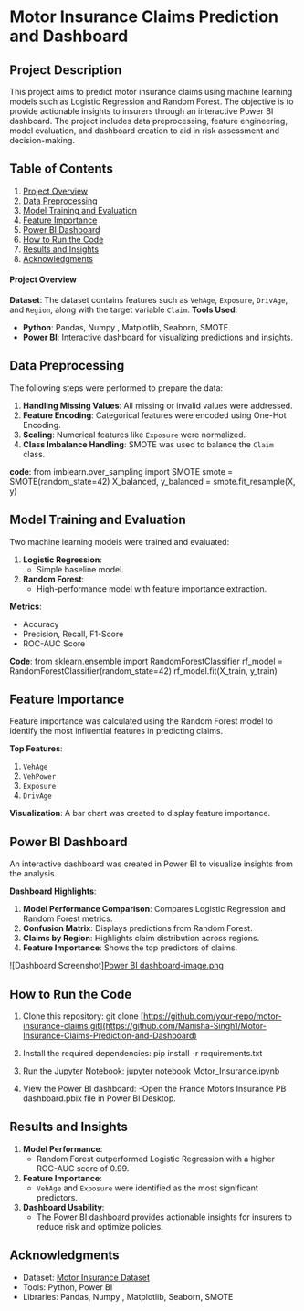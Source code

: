 # Motor Insurance Claims Prediction and Dashboard

## Project Description
This project aims to predict motor insurance claims using machine learning models such as Logistic Regression and Random Forest. The objective is to provide actionable insights to insurers through an interactive Power BI dashboard. The project includes data preprocessing, feature engineering, model evaluation, and dashboard creation to aid in risk assessment and decision-making.

## Table of Contents
1. [Project Overview](#project-overview)
2. [Data Preprocessing](#data-preprocessing)
3. [Model Training and Evaluation](#model-training-and-evaluation)
4. [Feature Importance](#feature-importance)
5. [Power BI Dashboard](#power-bi-dashboard)
6. [How to Run the Code](#how-to-run-the-code)
7. [Results and Insights](#results-and-insights)
8. [Acknowledgments](#acknowledgments)


#### Project Overview
**Dataset**: The dataset contains features such as `VehAge`, `Exposure`, `DrivAge`, and `Region`, along with the target variable `Claim`.
**Tools Used**:
- **Python**: Pandas, Numpy , Matplotlib, Seaborn, SMOTE.
- **Power BI**: Interactive dashboard for visualizing predictions and insights.


## Data Preprocessing
The following steps were performed to prepare the data:
1. **Handling Missing Values**: All missing or invalid values were addressed.
2. **Feature Encoding**: Categorical features were encoded using One-Hot Encoding.
3. **Scaling**: Numerical features like `Exposure` were normalized.
4. **Class Imbalance Handling**: SMOTE was used to balance the `Claim` class.
   
**code**:
from imblearn.over_sampling import SMOTE
smote = SMOTE(random_state=42)
X_balanced, y_balanced = smote.fit_resample(X, y)


## Model Training and Evaluation
Two machine learning models were trained and evaluated:
1. **Logistic Regression**:
   - Simple baseline model.
2. **Random Forest**:
   - High-performance model with feature importance extraction.

**Metrics**:
- Accuracy
- Precision, Recall, F1-Score
- ROC-AUC Score

**Code**:
from sklearn.ensemble import RandomForestClassifier
rf_model = RandomForestClassifier(random_state=42)
rf_model.fit(X_train, y_train)


## Feature Importance
Feature importance was calculated using the Random Forest model to identify the most influential features in predicting claims.

**Top Features**:
1. `VehAge`
2. `VehPower`
3. `Exposure`
4. `DrivAge`

**Visualization**:
A bar chart was created to display feature importance.

## Power BI Dashboard
An interactive dashboard was created in Power BI to visualize insights from the analysis.

**Dashboard Highlights**:
1. **Model Performance Comparison**: Compares Logistic Regression and Random Forest metrics.
2. **Confusion Matrix**: Displays predictions from Random Forest.
3. **Claims by Region**: Highlights claim distribution across regions.
4. **Feature Importance**: Shows the top predictors of claims.

![Dashboard Screenshot][Power BI dashboard-image.png](https://github.com/Manisha-Singh1/Motor-Insurance-Claims-Prediction-and-Dashboard/blob/main/Power%20BI%20dashboard-%20image.png?raw=true)

## How to Run the Code
1. Clone this repository:
   git clone [https://github.com/your-repo/motor-insurance-claims.git](https://github.com/Manisha-Singh1/Motor-Insurance-Claims-Prediction-and-Dashboard)

2. Install the required dependencies:
   pip install -r requirements.txt

3. Run the Jupyter Notebook:
   jupyter notebook Motor_Insurance.ipynb

4. View the Power BI dashboard:
   -Open the France Motors Insurance PB dashboard.pbix file in Power BI Desktop.


## Results and Insights
1. **Model Performance**:
   - Random Forest outperformed Logistic Regression with a higher ROC-AUC score of 0.99.
2. **Feature Importance**:
   - `VehAge` and `Exposure` were identified as the most significant predictors.
3. **Dashboard Usability**:
   - The Power BI dashboard provides actionable insights for insurers to reduce risk and optimize policies.


## Acknowledgments
- Dataset: [Motor Insurance Dataset]([https://www.kaggle.com/datasets](https://www.kaggle.com/datasets/floser/french-motor-claims-datasets-fremtpl2freq))
- Tools: Python, Power BI
- Libraries: Pandas, Numpy , Matplotlib, Seaborn, SMOTE

